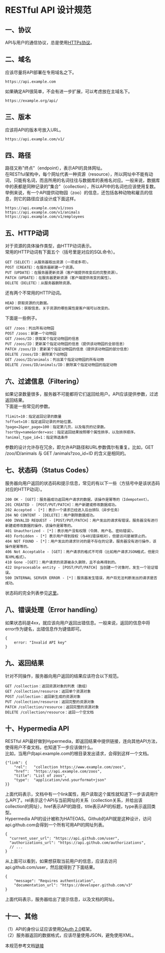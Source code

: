 # RESTful API 设计规范
## 一、协议  
API与用户的通信协议，总是使用[HTTPs协议](www.ruanyifeng.com/blog/2014/02/ssl_tls.html)。  

## 二、域名  
应该尽量将API部署在专用域名之下。  
```
https://api.example.com
```  
如果确定API很简单，不会有进一步扩展，可以考虑放在主域名下。  
```
https://example.org/api/
```

## 三、版本  
应该将API的版本号放入URL。  
```
https://api.example.com/v1/
```  

## 四、路径  
路径又称"终点"（endpoint），表示API的具体网址。  
在RESTful架构中，每个网址代表一种资源（resource），所以网址中不能有动词，只能有名词，而且所用的名词往往与数据库的表格名对应。一般来说，数据库中的表都是同种记录的"集合"（collection），所以API中的名词也应该使用复数。  
举例来说，有一个API提供动物园（zoo）的信息，还包括各种动物和雇员的信息，则它的路径应该设计成下面这样。  
```
https://api.example.com/v1/zoos  
https://api.example.com/v1/animals  
https://api.example.com/v1/employees
```  

## 五、HTTP动词  
对于资源的具体操作类型，由HTTP动词表示。  
常用的HTTP动词有下面五个（括号里是对应的SQL命令）。  
```
GET（SELECT）：从服务器取出资源（一项或多项）。
POST（CREATE）：在服务器新建一个资源。
PUT（UPDATE）：在服务器更新资源（客户端提供改变后的完整资源）。
PATCH（UPDATE）：在服务器更新资源（客户端提供改变的属性）。
DELETE（DELETE）：从服务器删除资源。
```  
还有两个不常用的HTTP动词。  
```
HEAD：获取资源的元数据。
OPTIONS：获取信息，关于资源的哪些属性是客户端可以改变的。
```  
下面是一些例子。  
```
GET /zoos：列出所有动物园
POST /zoos：新建一个动物园
GET /zoos/ID：获取某个指定动物园的信息
PUT /zoos/ID：更新某个指定动物园的信息（提供该动物园的全部信息）
PATCH /zoos/ID：更新某个指定动物园的信息（提供该动物园的部分信息）
DELETE /zoos/ID：删除某个动物园
GET /zoos/ID/animals：列出某个指定动物园的所有动物
DELETE /zoos/ID/animals/ID：删除某个指定动物园的指定动物
```  

## 六、过滤信息（Filtering）  
如果记录数量很多，服务器不可能都将它们返回给用户。API应该提供参数，过滤返回结果。  
下面是一些常见的参数。
```
?limit=10：指定返回记录的数量
?offset=10：指定返回记录的开始位置。
?page=2&per_page=100：指定第几页，以及每页的记录数。
?sortby=name&order=asc：指定返回结果按照哪个属性排序，以及排序顺序。
?animal_type_id=1：指定筛选条件
```  
参数的设计允许存在冗余，即允许API路径和URL参数偶尔有重复。比如，GET /zoo/ID/animals 与 GET /animals?zoo_id=ID 的含义是相同的。  

## 七、状态码（Status Codes）  
服务器向用户返回的状态码和提示信息，常见的有以下一些（方括号中是该状态码对应的HTTP动词）。  
```
200 OK - [GET]：服务器成功返回用户请求的数据，该操作是幂等的（Idempotent）。
201 CREATED - [POST/PUT/PATCH]：用户新建或修改数据成功。
202 Accepted - [*]：表示一个请求已经进入后台排队（异步任务）
204 NO CONTENT - [DELETE]：用户删除数据成功。
400 INVALID REQUEST - [POST/PUT/PATCH]：用户发出的请求有错误，服务器没有进行新建或修改数据的操作，该操作是幂等的。
401 Unauthorized - [*]：表示用户没有权限（令牌、用户名、密码错误）。
403 Forbidden - [*] 表示用户得到授权（与401错误相对），但是访问是被禁止的。
404 NOT FOUND - [*]：用户发出的请求针对的是不存在的记录，服务器没有进行操作，该操作是幂等的。
406 Not Acceptable - [GET]：用户请求的格式不可得（比如用户请求JSON格式，但是只有XML格式）。
410 Gone -[GET]：用户请求的资源被永久删除，且不会再得到的。
422 Unprocesable entity - [POST/PUT/PATCH] 当创建一个对象时，发生一个验证错误。
500 INTERNAL SERVER ERROR - [*]：服务器发生错误，用户将无法判断发出的请求是否成功。
```  
状态码的完全列表参见[这里](https://www.w3.org/Protocols/rfc2616/rfc2616-sec10.html)。  

## 八、错误处理（Error handling）  
如果状态码是4xx，就应该向用户返回出错信息。一般来说，返回的信息中将error作为键名，出错信息作为键值即可。  
```
{
    error: "Invalid API key"
}
```  

## 九、返回结果  
针对不同操作，服务器向用户返回的结果应该符合以下规范。  
```
GET /collection：返回资源对象的列表（数组）
GET /collection/resource：返回单个资源对象
POST /collection：返回新生成的资源对象
PUT /collection/resource：返回完整的资源对象
PATCH /collection/resource：返回完整的资源对象
DELETE /collection/resource：返回一个空文档
```  

## 十、Hypermedia API  
RESTful API最好做到Hypermedia，即返回结果中提供链接，连向其他API方法，使得用户不查文档，也知道下一步应该做什么。  
比如，当用户向api.example.com的根目录发出请求，会得到这样一个文档。  
```
{"link": {
    "rel":   "collection https://www.example.com/zoos",
    "href":  "https://api.example.com/zoos",
    "title": "List of zoos",
    "type":  "application/vnd.yourformat+json"
}}
```
上面代码表示，文档中有一个link属性，用户读取这个属性就知道下一步该调用什么API了。rel表示这个API与当前网址的关系（collection关系，并给出该collection的网址），href表示API的路径，title表示API的标题，type表示返回类型。  
Hypermedia API的设计被称为HATEOAS。Github的API就是这种设计，访问api.github.com会得到一个所有可用API的网址列表。  
```
{
  "current_user_url": "https://api.github.com/user",
  "authorizations_url": "https://api.github.com/authorizations",
  // ...
}
```
从上面可以看到，如果想获取当前用户的信息，应该去访问api.github.com/user，然后就得到了下面结果。  
```
{
    "message": "Requires authentication",
    "documentation_url": "https://developer.github.com/v3"
}
```
上面代码表示，服务器给出了提示信息，以及文档的网址。  

## 十一、其他  
（1）API的身份认证应该使用[OAuth 2.0](www.ruanyifeng.com/blog/2014/05/oauth_2_0.html)框架。  
（2）服务器返回的数据格式，应该尽量使用JSON，避免使用XML。  

本规范参考文档[链接](www.ruanyifeng.com/blog/2014/05/restful_api.html)